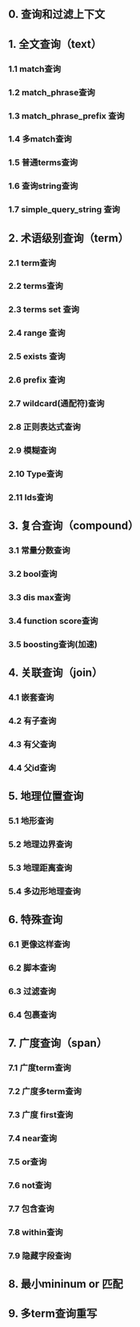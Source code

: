 
## 0. 查询和过滤上下文

## 1. 全文查询（text）

### 1.1 match查询

### 1.2 match_phrase查询

### 1.3 match_phrase_prefix 查询

### 1.4 多match查询

### 1.5 普通terms查询

### 1.6 查询string查询

### 1.7  simple_query_string 查询


## 2. 术语级别查询（term）

### 2.1 term查询

### 2.2 terms查询

### 2.3 terms set 查询

### 2.4 range 查询

### 2.5 exists 查询

### 2.6 prefix 查询

### 2.7 wildcard(通配符)查询

### 2.8 正则表达式查询

### 2.9 模糊查询

### 2.10 Type查询

### 2.11 Ids查询

## 3. 复合查询（compound）

### 3.1 常量分数查询

### 3.2 bool查询

### 3.3 dis max查询

### 3.4 function score查询

### 3.5 boosting查询(加速)

## 4. 关联查询（join）

### 4.1 嵌套查询

### 4.2 有子查询

### 4.3 有父查询

### 4.4 父id查询

## 5. 地理位置查询

### 5.1 地形查询

### 5.2 地理边界查询

### 5.3 地理距离查询

### 5.4 多边形地理查询

## 6. 特殊查询

### 6.1 更像这样查询

### 6.2 脚本查询

### 6.3 过滤查询

### 6.4 包裹查询

## 7. 广度查询（span）

### 7.1 广度term查询

### 7.2 广度多term查询

### 7.3 广度 first查询

### 7.4 near查询

### 7.5 or查询

### 7.6 not查询

### 7.7 包含查询

### 7.8 within查询

### 7.9 隐藏字段查询

## 8. 最小mininum or 匹配

## 9. 多term查询重写  

